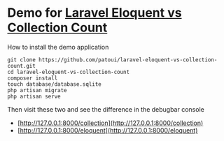# Demo for [Laravel Eloquent vs Collection Count](https://patriqueouimet.ca/tip/eloquent-vs-collection-count)

How to install the demo application

```
git clone https://github.com/patoui/laravel-eloquent-vs-collection-count.git
cd laravel-eloquent-vs-collection-count
composer install
touch database/database.sqlite
php artisan migrate
php artisan serve
```

Then visit these two and see the difference in the debugbar console

- [http://127.0.0.1:8000/collection](http://127.0.0.1:8000/collection)
- [http://127.0.0.1:8000/eloquent](http://127.0.0.1:8000/eloquent)

